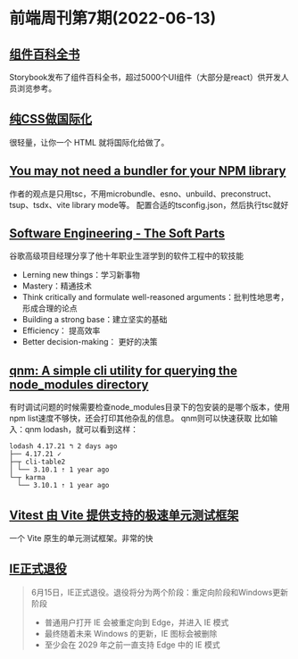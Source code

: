 # 前端周刊第7期(2022-06-13)

## [组件百科全书](https://storybook.js.org/blog/component-encyclopedia/)

Storybook发布了组件百科全书，超过5000个UI组件（大部分是react）供开发人员浏览参考。


## [纯CSS做国际化](https://codepen.io/indieboy86/pen/kKOzoQ)

很轻量，让你一个 HTML 就将国际化给做了。


## [You may not need a bundler for your NPM library](https://cmdcolin.github.io/posts/2022-05-27-youmaynotneedabundler)

作者的观点是只用tsc，不用microbundle、esno、unbuild、preconstruct、tsup、tsdx、vite library mode等。
配置合适的tsconfig.json，然后执行tsc就好


## [Software Engineering - The Soft Parts](https://addyosmani.com/blog/software-engineering-soft-parts/)

谷歌高级项目经理分享了他十年职业生涯学到的软件工程中的软技能

- Lerning new things：学习新事物
- Mastery：精通技术
- Think critically and formulate well-reasoned arguments：批判性地思考，形成合理的论点
- Building a strong base：建立坚实的基础
- Efficiency： 提高效率
- Better decision-making： 更好的决策

## [qnm: A simple cli utility for querying the node_modules directory](https://github.com/ranyitz/qnm)

有时调试问题的时候需要检查node_modules目录下的包安装的是哪个版本，使用npm list速度不够快，还会打印其他杂乱的信息。 qnm则可以快速获取
比如输入：qnm lodash，就可以看到这样：
```
lodash 4.17.21 ↰ 2 days ago
├── 4.17.21 ✓
├─┬ cli-table2
│ └── 3.10.1 ⇡ 1 year ago
└─┬ karma
  └── 3.10.1 ⇡ 1 year ago
```
## [Vitest 由 Vite 提供支持的极速单元测试框架](https://vitest.dev/)
一个 Vite 原生的单元测试框架。非常的快

## [IE正式退役](https://techcommunity.microsoft.com/t5/windows-it-pro-blog/internet-explorer-11-desktop-app-retirement-faq/ba-p/2366549)

> 6月15日，IE正式退役。退役将分为两个阶段：重定向阶段和Windows更新阶段
> - 普通用户打开 IE 会被重定向到 Edge，并进入 IE 模式
> - 最终随着未来 Windows 的更新，IE 图标会被删除
> - 至少会在 2029 年之前一直支持 Edge 中的 IE 模式

